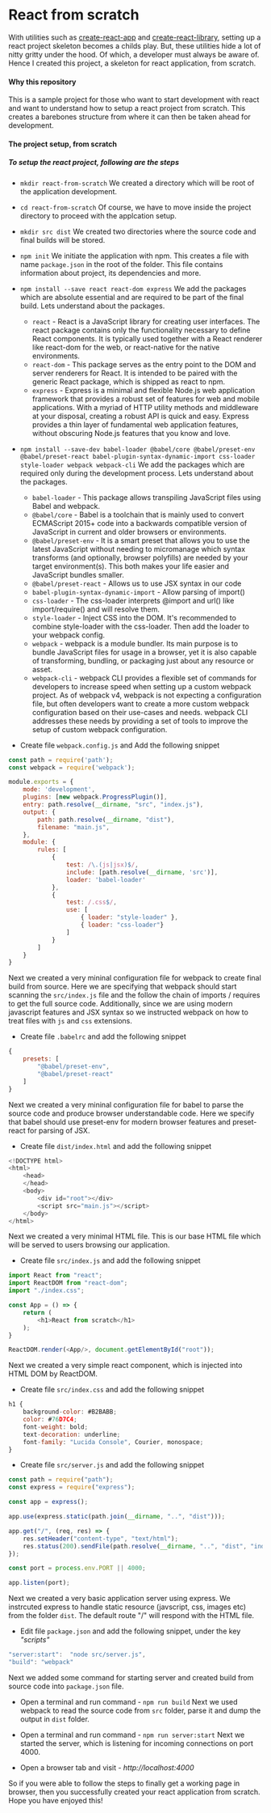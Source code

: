 # React from scratch

With utilities such as [create-react-app](https://npmjs.org/package/create-react-app) and [create-react-library](https://npmjs.org/package/create-react-library), setting up a react project skeleton becomes a childs play. But, these utilities hide a lot of nitty gritty under the hood. Of which, a developer must always be aware of. Hence I created this project, a skeleton for react application, from scratch.

#### Why this repository

This is a sample project for those who want to start development with react and want to understand how to setup a react project from scratch. This creates a barebones structure from where it can then be taken ahead for development.

#### The project setup, from scratch

##### To setup the react project, following are the steps


- `mkdir react-from-scratch`
We created a directory which will be root of the application development.

- `cd react-from-scratch`
Of course, we have to move inside the project directory to proceed with the applcation setup.

- `mkdir src dist`
We created two directories where the source code and final builds will be stored.

- `npm init`
We initiate the application with npm. This creates a file with name `package.json` in the root of the folder. This file contains information about project, its dependencies and more.

- `npm install --save react react-dom express`
We add the packages which are absolute essential and are required to be part of the final build. Lets understand about the packages.
    + `react` - React is a JavaScript library for creating user interfaces. The react package contains only the functionality necessary to define React components. It is typically used together with a React renderer like react-dom for the web, or react-native for the native environments.
    + `react-dom` - This package serves as the entry point to the DOM and server renderers for React. It is intended to be paired with the generic React package, which is shipped as react to npm.
    + `express` - Express is a minimal and flexible Node.js web application framework that provides a robust set of features for web and mobile applications. With a myriad of HTTP utility methods and middleware at your disposal, creating a robust API is quick and easy. Express provides a thin layer of fundamental web application features, without obscuring Node.js features that you know and love.
- `npm install --save-dev babel-loader @babel/core @babel/preset-env @babel/preset-react babel-plugin-syntax-dynamic-import css-loader style-loader webpack webpack-cli`
We add the packages which are required only during the development process. Lets understand about the packages.
    + `babel-loader` - This package allows transpiling JavaScript files using Babel and webpack.
    + `@babel/core` - Babel is a toolchain that is mainly used to convert ECMAScript 2015+ code into a backwards compatible version of JavaScript in current and older browsers or environments. 
    + `@babel/preset-env` - It is a smart preset that allows you to use the latest JavaScript without     needing to micromanage which syntax transforms (and optionally, browser polyfills) are needed by your target environment(s). This both makes your life easier and JavaScript bundles smaller.
    + `@babel/preset-react` - Allows us to use JSX syntax in our code
    + `babel-plugin-syntax-dynamic-import` - Allow parsing of import()
    + `css-loader` - The css-loader interprets @import and url() like import/require() and will resolve them.
    + `style-loader` - Inject CSS into the DOM. It's recommended to combine style-loader with the css-loader. Then add the loader to your webpack config.
    + `webpack` - webpack is a module bundler. Its main purpose is to bundle JavaScript files for usage in a browser, yet it is also capable of transforming, bundling, or packaging just about any resource or asset.
    + `webpack-cli` - webpack CLI provides a flexible set of commands for developers to increase speed when setting up a custom webpack project. As of webpack v4, webpack is not expecting a configuration file, but often developers want to create a more custom webpack configuration based on their use-cases and needs. webpack CLI addresses these needs by providing a set of tools to improve the setup of custom webpack configuration.

- Create file `webpack.config.js` and Add the following snippet

```javascript
const path = require('path');
const webpack = require('webpack');

module.exports = {
    mode: 'development',
    plugins: [new webpack.ProgressPlugin()],
    entry: path.resolve(__dirname, "src", "index.js"),
    output: {
        path: path.resolve(__dirname, "dist"),
        filename: "main.js",
    },
    module: {
        rules: [
            {
                test: /\.(js|jsx)$/,
                include: [path.resolve(__dirname, 'src')],
                loader: 'babel-loader'
            },
            {
                test: /.css$/,
                use: [
                    { loader: "style-loader" },
                    { loader: "css-loader"}
                ]
            }
        ]
    }
}
```
Next we created a very mininal configuration file for webpack to create final build from source. Here we are specifying that webpack should start scanning the `src/index.js` file and the follow the chain of imports / requires to get the full source code. Additionally, since we are using modern javascript features and JSX syntax so we instructed webpack on how to treat files with `js` and `css` extensions.

- Create file `.babelrc` and add the following snippet

```javascript
{
    presets: [
        "@babel/preset-env",
        "@babel/preset-react"
    ]
}
```
Next we created a very mininal configuration file for babel to parse the source code and produce browser understandable code. Here  we specify that babel should use preset-env for modern browser features and preset-react for parsing of JSX.

- Create file `dist/index.html` and add the following snippet

```javascript
<!DOCTYPE html>
<html>
    <head>
    </head>
    <body>
        <div id="root"></div>
        <script src="main.js"></script>
    </body>
</html>
```
Next we created a very minimal HTML file. This is our base HTML file which will be served to users browsing our application.

- Create file `src/index.js` and add the following snippet

```javascript
import React from "react";
import ReactDOM from "react-dom";
import "./index.css";

const App = () => {
    return (
        <h1>React from scratch</h1>
    );
}

ReactDOM.render(<App/>, document.getElementById("root"));
```
Next we created a very simple react component, which is injected into HTML DOM by ReactDOM.

- Create file `src/index.css` and add the following snippet

```javascript
h1 {
    background-color: #B2BABB;
    color: #76D7C4;
    font-weight: bold;
    text-decoration: underline;
    font-family: "Lucida Console", Courier, monospace;
}
```
- Create file `src/server.js` and add the following snippet

```javascript
const path = require("path");
const express = require("express");

const app = express();

app.use(express.static(path.join(__dirname, "..", "dist")));

app.get("/", (req, res) => {
    res.setHeader("content-type", "text/html");
    res.status(200).sendFile(path.resolve(__dirname, "..", "dist", "index.html"));
});

const port = process.env.PORT || 4000;

app.listen(port);
```
Next we created a very basic application server using express. We instrcuted express to handle static resource (javscript, css, images etc) from the folder `dist`. The default route "/" will respond with the HTML file.

- Edit file `package.json` and add the following snippet, under the key _"scripts"_

```javascript
"server:start":  "node src/server.js",
"build": "webpack"
```
Next we added some command for starting server and created build from source code into `package.json` file.

- Open a terminal and run command - `npm run build`
Next we used webpack to read the source code from `src` folder, parse it and dump the output in `dist` folder.

- Open a terminal and run command - `npm run server:start`
Next we started the server, which is listening for incoming connections on port 4000.

- Open a browser tab and visit - _http://localhost:4000_


So if you were able to follow the steps to finally get a working page in browser, then you successfully created your react application from scratch. Hope you have enjoyed this!


